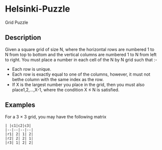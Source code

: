 # Helsinki-Puzzle
Grid Puzzle
## Description
Given a square grid of size N, where the horizontal rows are numbered 1 to N from
top to bottom and the vertical columns are numbered 1 to N from left to right.
You must place a number in each cell of the N by N grid such that :-
* Each row is unique.<br/>
* Each row is exactly equal to one of the columns, however, it must not bethe column with the same index as the row.<br/>
* If X is the largest number you place in the grid, then you must also place1,2,...,X-1, where the condition X ≤ N is satisfied.<br/>
## Examples
For a 3 × 3 grid, you may have the following matrix
```
| |c1|c2|c3|
|--|--|--|--|
|r1| 2| 1| 2|
|r2| 2| 2| 1|
|r3| 1| 2| 2|
```
